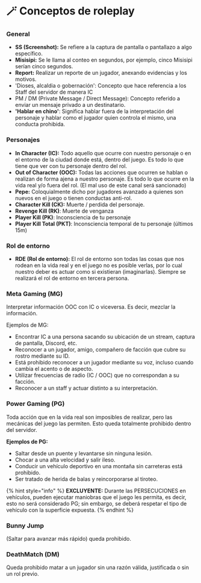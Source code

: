 # 🪄 Conceptos de roleplay

### **General**

* **SS (Screenshot):** Se refiere a la captura de pantalla o pantallazo a algo específico.
* **Misisipi:** Se le llama al conteo en segundos, por ejemplo, cinco Misisipi serían cinco segundos.
* **Report:** Realizar un reporte de un jugador, anexando evidencias y los motivos.
* 'Dioses, alcaldia o gobernación': Concepto que hace referencia a los Staff del servidor de manera IC
* PM / DM (Private Message / Direct Message): Concepto referido a enviar un mensaje privado a un destinatario.
* **'Hablar en chino'**: Significa hablar fuera de la interpretación del personaje y hablar como el jugador quien controla el mismo, una conducta prohibida.

### Personajes

* **In Character (IC):** Todo aquello que ocurre con nuestro personaje o en el entorno de la ciudad donde está, dentro del juego. Es todo lo que tiene que ver con tu personaje dentro del rol.
* **Out of Character (OOC):** Todas las acciones que ocurren se hablan o realizan de forma ajena a nuestro personaje. Es todo lo que ocurre en la vida real y/o fuera del rol. (El mal uso de este canal será sancionado)
* **Pepe:** Coloquialmente dicho por jugadores avanzado a quienes son nuevos en el juego o tienen conductas anti-rol.
* **Character Kill (CK):** Muerte / perdida del personaje.
* **Revenge Kill (RK)**: Muerte de venganza
* **Player Kill (PK)**: Inconsciencia de tu personaje
* **Player Kill Total (PKT)**: Inconsciencia temporal de tu personaje (últimos 15m)

### Rol de entorno

* **RDE (Rol de entorno):** El rol de entorno son todas las cosas que nos rodean en la vida real y en el juego no es posible verlas, por lo cual nuestro deber es actuar como si existieran (imaginarlas). Siempre se realizará el rol de entorno en tercera persona.

### Meta Gaming (MG)

Interpretar información OOC con IC o viceversa. Es decir, mezclar la información.

Ejemplos de MG:

* Encontrar IC a una persona sacando su ubicación de un stream, captura de pantalla, Discord, etc.
* Reconocer a un jugador, amigo, compañero de facción que cubre su rostro mediante su ID.
* Está prohibido reconocer a un jugador mediante su voz, incluso cuando cambia el acento o de aspecto.
* Utilizar frecuencias de radio (IC / OOC) que no correspondan a su facción.
* Reconocer a un staff y actuar distinto a su interpretación.

### Power Gaming (PG)

Toda acción que en la vida real son imposibles de realizar, pero las mecánicas del juego las permiten. Esto queda totalmente prohibido dentro del servidor.

**Ejemplos de PG:**

* Saltar desde un puente y levantarse sin ninguna lesión.
* Chocar a una alta velocidad y salir ileso.
* Conducir un vehículo deportivo en una montaña sin carreteras está prohibido.
* Ser tratado de herida de balas y reincorporarse al tiroteo.

{% hint style="info" %}
**EXCLUYENTE:** Durante las PERSECUCIONES en vehículos, pueden ejecutar maniobras que el juego les permita, es decir, esto no será considerado PG; sin embargo, se deberá respetar el tipo de vehículo con la superficie expuesta.
{% endhint %}

### Bunny Jump

(Saltar para avanzar más rápido) queda prohibido.

### DeathMatch (DM)

Queda prohibido matar a un jugador sin una razón válida, justificada o sin un rol previo.
